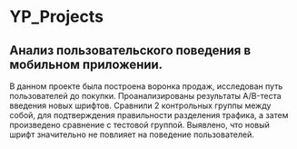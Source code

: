 # YP_Projects
## Анализ пользовательского поведения в мобильном приложении.
В данном проекте была построена воронка продаж, исследован путь пользователей до покупки. Проанализированы
результаты A/B-теста введения новых шрифтов. Сравнили 2 контрольных группы между
собой, для подтверждения правильности разделения трафика, а затем произведено сравнение с тестовой группой.
Выявлено, что новый шрифт значительно не повлияет на поведение пользователей.
